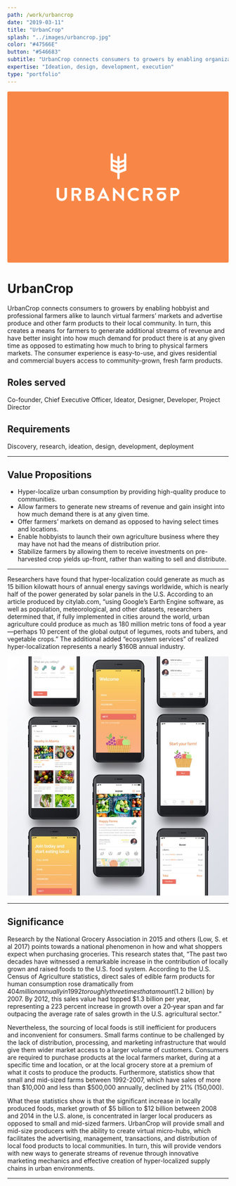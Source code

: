 ```yaml
---
path: /work/urbancrop
date: "2019-03-11"
title: "UrbanCrop"
splash: "../images/urbancrop.jpg"
color: "#47566E"
button: "#546683"
subtitle: "UrbanCrop connects consumers to growers by enabling organizations and individuals alike to launch virtual micro-hubs, which facilitates the advertising, management, transactions, and distribution of local food products to local communities."
expertise: "Ideation, design, development, execution"
type: "portfolio"
---
```


<img alt="UrbanCrop" src="../images/urbancrop-splash.png">

# UrbanCrop

UrbanCrop connects consumers to growers by enabling hobbyist and professional farmers alike to launch virtual farmers’ markets and advertise produce and other farm products to their local community. In turn, this creates a means for farmers to generate additional streams of revenue and have better insight into how much demand for product there is at any given time as opposed to estimating how much to bring to physical farmers markets. The consumer experience is easy-to-use, and gives residential and commercial buyers access to community-grown, fresh farm products.

## Roles served

Co-founder, Chief Executive Officer, Ideator, Designer, Developer, Project Director

## Requirements

Discovery, research, ideation, design, development, deployment

---

## Value Propositions

- Hyper-localize urban consumption by providing high-quality produce to communities.
- Allow farmers to generate new streams of revenue and gain insight into how much demand there is at any given time.
- Offer farmers’ markets on demand as opposed to having select times and locations.
- Enable hobbyists to launch their own agriculture business where they may have not had the means of distribution prior.
- Stabilize farmers by allowing them to receive investments on pre-harvested crop yields up-front, rather than waiting to sell and distribute.

---

Researchers have found that hyper-localization could generate as much as 15 billion kilowatt hours of annual energy savings worldwide, which is nearly half of the power generated by solar panels in the U.S. According to an article produced by citylab.com, “using Google’s Earth Engine software, as well as population, meteorological, and other datasets, researchers determined that, if fully implemented in cities around the world, urban agriculture could produce as much as 180 million metric tons of food a year—perhaps 10 percent of the global output of legumes, roots and tubers, and vegetable crops.” The additional added “ecosystem services” of realized hyper-localization represents a nearly \$160B annual industry.

<img alt="UrbanCrop" src="../images/urbancrop-section.jpg">

---

## Significance

Research by the National Grocery Association in 2015 and others (Low, S. et al 2017) points towards a national phenomenon in how and what shoppers expect when purchasing groceries. This research states that, “The past two decades have witnessed a remarkable increase in the contribution of locally grown and raised foods to the U.S. food system. According to the U.S. Census of Agriculture statistics, direct sales of edible farm products for human consumption rose dramatically from $404 million annually in 1992 to roughly three times that amount ($1.2 billion) by 2007. By 2012, this sales value had topped \$1.3 billion per year, representing a 223 percent increase in growth over a 20‐year span and far outpacing the average rate of sales growth in the U.S. agricultural sector.”

Nevertheless, the sourcing of local foods is still inefficient for producers and inconvenient for consumers. Small farms continue to be challenged by the lack of distribution, processing, and marketing infrastructure that would give them wider market access to a larger volume of customers. Consumers are required to purchase products at the local farmers market, during at a specific time and location, or at the local grocery store at a premium of what it costs to produce the products. Furthermore, statistics show that small and mid-sized farms between 1992-2007, which have sales of more than $10,000 and less than $500,000 annually, declined by 21% (150,000).

What these statistics show is that the significant increase in locally produced foods, market growth of $5 billion to $12 billion between 2008 and 2014 in the U.S. alone, is concentrated in larger local producers as opposed to small and mid-sized farmers. UrbanCrop will provide small and mid-size producers with the ability to create virtual micro-hubs, which facilitates the advertising, management, transactions, and distribution of local food products to local communities. In turn, this will provide vendors with new ways to generate streams of revenue through innovative marketing mechanics and effective creation of hyper-localized supply chains in urban environments.

---
